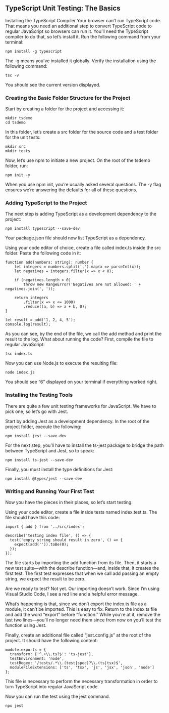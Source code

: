 ## TypeScript Unit Testing: The Basics

Installing the TypeScript Compiler
Your browser can’t run TypeScript code. That means you need an additional step to convert TypeScript code to regular JavaScript so browsers can run it. You’ll need the TypeScript compiler to do that, so let’s install it. Run the following command from your terminal:
```
npm install -g typescript
```
The -g means you’ve installed it globally. Verify the installation using the following command:
```
tsc -v
```
You should see the current version displayed.

### Creating the Basic Folder Structure for the Project
Start by creating a folder for the project and accessing it:
```
mkdir tsdemo
cd tsdemo
```
In this folder, let’s create a src folder for the source code and a test folder for the unit tests:
```
mkdir src
mkdir tests
```
Now, let’s use npm to initiate a new project. On the root of the tsdemo folder, run:
```
npm init -y
```
When you use npm init, you’re usually asked several questions. The -y flag ensures we’re answering the defaults for all of these questions.

### Adding TypeScript to the Project
The next step is adding TypeScript as a development dependency to the project:
```
npm install typescript --save-dev
```
Your package.json file should now list TypeScript as a dependency.

Using your code editor of choice, create a file called index.ts inside the src folder. Paste the following code in it:
```
function add(numbers: string): number {
    let integers = numbers.split(',').map(x => parseInt(x));
    let negatives = integers.filter(x => x < 0);

    if (negatives.length > 0)
        throw new RangeError('Negatives are not allowed: ' + negatives.join(', '));

    return integers
        .filter(x => x <= 1000)
        .reduce((a, b) => a + b, 0);
}

let result = add('1, 2, 4, 5');
console.log(result);
```
As you can see, by the end of the file, we call the add method and print the result to the log. What about running the code? First, compile the file to regular JavaScript:
```
tsc index.ts
```
Now you can use Node.js to execute the resulting file:
```
node index.js
```
You should see “6” displayed on your terminal if everything worked right.

### Installing the Testing Tools
There are quite a few unit testing frameworks for JavaScript. We have to pick one, so let’s go with Jest.

Start by adding Jest as a development dependency. In the root of the project folder, execute the following:
```
npm install jest --save-dev
```
For the next step, you’ll have to install the ts-jest package to bridge the path between TypeScript and Jest, so to speak:
```
npm install ts-jest --save-dev
```
Finally, you must install the type definitions for Jest:
```
npm install @types/jest --save-dev
```

### Writing and Running Your First Test
Now you have the pieces in their places, so let’s start testing.

Using your code editor, create a file inside tests named index.test.ts. The file should have this code:
```
import { add } from '../src/index';

describe('testing index file', () => {
  test('empty string should result in zero', () => {
    expect(add('')).toBe(0);
  });
});
```
The file starts by importing the add function from its file. Then, it starts a new test suite—with the describe function—and, inside that, it creates the first test. The first test expresses that when we call add passing an empty string, we expect the result to be zero.

Are we ready to test? Not yet. Our importing doesn’t work. Since I’m using Visual Studio Code, I see a red line and a helpful error message.

What’s happening is that, since we don’t export the index.ts file as a module, it can’t be imported. This is easy to fix. Return to the index.ts file and add the word “export” before “function.” While you’re at it, remove the last two lines—you’ll no longer need them since from now on you’ll test the function using Jest.

Finally, create an additional file called “jest.config.js” at the root of the project. It should have the following content:
```
module.exports = {
  transform: {'^.+\\.ts?$': 'ts-jest'},
  testEnvironment: 'node',
  testRegex: '/tests/.*\\.(test|spec)?\\.(ts|tsx)$',
  moduleFileExtensions: ['ts', 'tsx', 'js', 'jsx', 'json', 'node']
};
```
This file is necessary to perform the necessary transformation in order to turn TypeScript into regular JavaScript code.

Now you can run the test using the jest command.
```
npx jest
```
